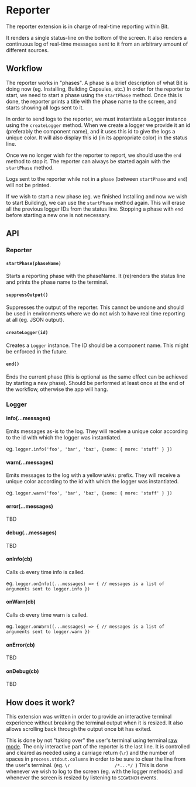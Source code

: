 # Reporter
The reporter extension is in charge of real-time reporting within Bit.

It renders a single status-line on the bottom of the screen.
It also renders a continuous log of real-time messages sent to it from an arbitrary amount of different sources.

## Workflow
The reporter works in "phases". A phase is a brief description of what Bit is doing now (eg. Installing, Building Capsules, etc.)
In order for the reporter to start, we need to start a phase using the `startPhase` method. Once this is done, the reporter prints a title
with the phase name to the screen, and starts showing all logs sent to it.

In order to send logs to the reporter, we must instantiate a Logger instance using the `createLogger` method.
When we create a logger we provide it an id (preferably the component name), and it uses this id to give the logs a unique color.
It will also display this id (in its appropriate color) in the status line.

Once we no longer wish for the reporter to report, we should use the `end` method to stop it.
The reporter can always be started again with the `startPhase` method.

Logs sent to the reporter while not in a `phase` (between `startPhase` and `end`) will not be printed.

If we wish to start a new phase (eg. we finished Installing and now we wish to start Building), we can use the `startPhase` method again.
This will erase all the previous logger IDs from the status line. Stopping a phase with `end` before starting a new one is not necessary.

## API

### Reporter

#### `startPhase(phaseName)`
Starts a reporting phase with the phaseName. It (re)renders the status line and prints the phase name to the terminal.
#### `suppressOutput()`
Suppresses the output of the reporter. This cannot be undone and should be used in environments where we do not wish to have real time reporting at all (eg. JSON output).
#### `createLogger(id)`
Creates a `Logger` instance. The ID should be a component name. This might be enforced in the future.
#### `end()`
Ends the current phase (this is optional as the same effect can be achieved by starting a new phase). Should be performed at least once at the end of the workflow,
otherwise the app will hang.

### Logger
#### info(...messages)
Emits messages as-is to the log. They will receive a unique color according to the id with which the logger was instantiated.

eg. `logger.info('foo', 'bar', 'baz', {some: { more: 'stuff' } })`
#### warn(...messages)
Emits messages to the log with a yellow `WARN:` prefix. They will receive a unique color according to the id with which the logger was instantiated.

eg. `logger.warn('foo', 'bar', 'baz', {some: { more: 'stuff' } })`
#### error(...messages)
TBD
#### debug(...messages)
TBD
#### onInfo(cb)
Calls `cb` every time info is called.

eg. `logger.onInfo((...messages) => {
  // messages is a list of arguments sent to logger.info
})`
#### onWarn(cb)
Calls `cb` every time warn is called.

eg. `logger.onWarn((...messages) => {
  // messages is a list of arguments sent to logger.warn
})`
#### onError(cb)
TBD
#### onDebug(cb)
TBD

## How does it work?
This extension was written in order to provide an interactive terminal experience without breaking the terminal output when it is resized.
It also allows scrolling back through the output once bit has exited.

This is done by not "taking over" the user's terminal using terminal [raw mode](https://en.wikipedia.org/wiki/Terminal_mode).
The only interactive part of the reporter is the last line. It is controlled and cleared as needed using a carriage return (`\r`) and the number of
spaces in `process.stdout.columns` in order to be sure to clear the line from the user's terminal. (eg. `\r                 /*...*/ `)
This is done whenever we wish to log to the screen (eg. with the logger methods) and whenever the screen is resized by listening to `SIGWINCH` events.
